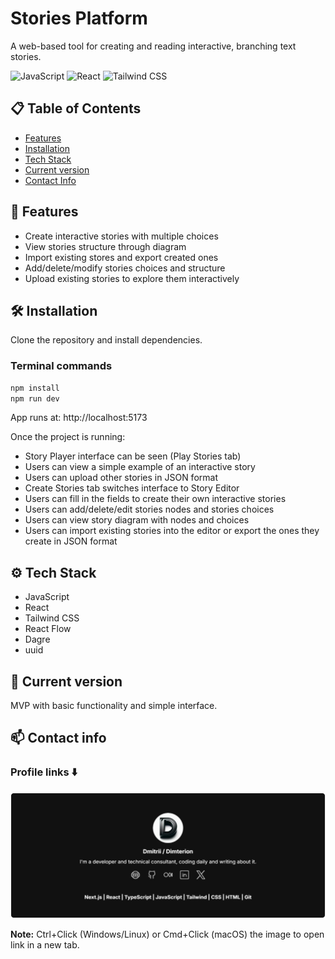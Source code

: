 # Stories Platform

A web-based tool for creating and reading interactive, branching text stories.

![JavaScript](https://img.shields.io/badge/JavaScript-F7DF1E?style=for-the-badge&logo=javascript&logoColor=black) ![React](https://img.shields.io/badge/React-61DAFB?style=for-the-badge&logo=react&logoColor=black) ![Tailwind CSS](https://img.shields.io/badge/Tailwind_CSS-38B2AC?style=for-the-badge&logo=tailwind-css&logoColor=white)

## 📋 Table of Contents

- [Features](#features)
- [Installation](#installation)
- [Tech Stack](#tech-stack)
- [Current version](#current-version)
- [Contact Info](#contact-info)

## <a id="features"></a>📌 Features

- Create interactive stories with multiple choices
- View stories structure through diagram
- Import existing stores and export created ones
- Add/delete/modify stories choices and structure
- Upload existing stories to explore them interactively

## <a id="installation"></a>🛠️ Installation

Clone the repository and install dependencies.

### Terminal commands

```bash
npm install
npm run dev
```

App runs at: http://localhost:5173

Once the project is running:

- Story Player interface can be seen (Play Stories tab)
- Users can view a simple example of an interactive story
- Users can upload other stories in JSON format
- Create Stories tab switches interface to Story Editor
- Users can fill in the fields to create their own interactive stories
- Users can add/delete/edit stories nodes and stories choices
- Users can view story diagram with nodes and choices
- Users can import existing stories into the editor or export the ones they create in JSON format

## <a id="tech-stack"></a>⚙️ Tech Stack

- JavaScript
- React
- Tailwind CSS
- React Flow
- Dagre
- uuid

## <a id="current-version"></a>🚀 Current version

MVP with basic functionality and simple interface.

## <a id="contact-info"></a>📫 Contact info

### Profile links ⬇️

<a href="https://linktr.ee/dimterion">
  <img src="https://raw.githubusercontent.com/Dimterion/Dimterion/1521172f216f8f90db6b3b986c1cbb19994847eb/images/bio_link_image.svg" alt="Dimterion profile links image" />
</a>

**Note:** Ctrl+Click (Windows/Linux) or Cmd+Click (macOS) the image to open link in a new tab.
